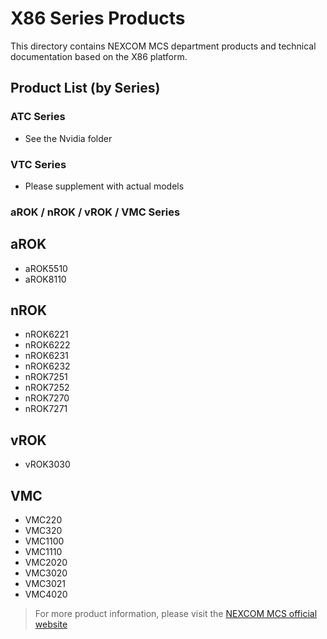 # X86 Series Products

This directory contains NEXCOM MCS department products and technical documentation based on the X86 platform.

## Product List (by Series)

### ATC Series
- See the Nvidia folder

### VTC Series
- Please supplement with actual models

### aROK / nROK / vROK / VMC Series
## aROK
  -  aROK5510
  -  aROK8110

## nROK
  -  nROK6221
  -  nROK6222
  -  nROK6231
  -  nROK6232
  -  nROK7251
  -  nROK7252
  -  nROK7270
  -  nROK7271

## vROK
  - vROK3030

## VMC
  - VMC220
  - VMC320
  - VMC1100
  - VMC1110
  - VMC2020
  - VMC3020
  - VMC3021
  - VMC4020

> For more product information, please visit the [NEXCOM MCS official website](https://www.nexcom.com.tw/Products/mobile-computing-solutions)
